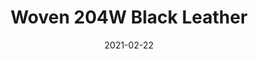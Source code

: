 ---
tags: 
  - "To Market"
  - "Loose Lay LVT"
  - "Woven"
title: "Woven 204W Black Leather"
designer: "To Market"
image_primary: "img/FT-2212.jpg"
href: "https://www.tomkt.com/copy-of-fast-track-swatches"
description: "SIZE%3A%209%u201Dx36%u201D%20/%20GAUGE%3A%A04.0mm%20vinyl%20+%201.0mm%20AcoustX%20Backing%20%3D%205.0mm%20.5mm%20%2820%20mil%29%A0"
category: "loose-lay-lvt-woven"
subtitle: ""
manufacturer: "ToMarket"
slug: "/manufacturers/tomarket/loose-lay-lvt-woven/to-market-woven-204-w-black-leather"
date: "2021-02-22"
---